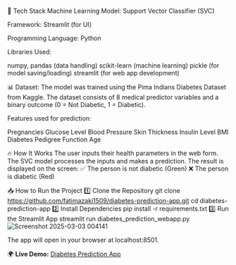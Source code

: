 🚀 Tech Stack
Machine Learning Model: Support Vector Classifier (SVC)

Framework: Streamlit (for UI)

Programming Language: Python


Libraries Used:

numpy, pandas (data handling)
scikit-learn (machine learning)
pickle (for model saving/loading)
streamlit (for web app development)

📊 Dataset:
The model was trained using the Pima Indians Diabetes Dataset from Kaggle. The dataset consists of 8 medical predictor variables and a binary outcome (0 = Not Diabetic, 1 = Diabetic).

Features used for prediction:

Pregnancies
Glucose Level
Blood Pressure
Skin Thickness
Insulin Level
BMI
Diabetes Pedigree Function
Age

🔥 How It Works
The user inputs their health parameters in the web form.
The SVC model processes the inputs and makes a prediction.
The result is displayed on the screen:
✅ The person is not diabetic (Green)
❌ The person is diabetic (Red)


📥 How to Run the Project
1️⃣ Clone the Repository
git clone https://github.com/fatimazaki1509/diabetes-prediction-app.git
cd diabetes-prediction-app
2️⃣ Install Dependencies
pip install -r requirements.txt
3️⃣ Run the Streamlit App
streamlit run diabetes_prediction_webapp.py![Screenshot 2025-03-03 004141](https://github.com/user-attachments/assets/922e92ca-bf95-4b0b-8e18-690a55fd9f13)

The app will open in your browser at localhost:8501.


🌍 **Live Demo:** [Diabetes Prediction App](https://daibetes-prediction-webapp-68lbodae6atfyrhkuobyn6.streamlit.app/)  

